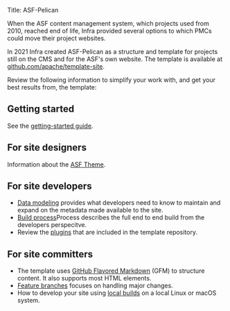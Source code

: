 Title: ASF-Pelican

When the ASF content management system, which projects used from 2010, reached end of life, Infra provided several options to which PMCs could move their project websites.

In 2021 Infra created ASF-Pelican as a structure and template for projects still on the CMS and for the ASF's own website. The template is available at <a href="https://github.com/apache/template-site" target="_blank">github.com/apache/template-site</a>.

Review the following information to simplify your work with, and get your best results from, the template:

## Getting started

See the [getting-started guide](asf-pelican-gettingstarted.html).

## For site designers

Information about the [ASF Theme](asf-pelican-theme.html).

## For site developers

-  [Data modeling](asf-pelican-data.html) provides what developers need to know to maintain and expand on the metadata made available to the site.
-  [Build process](asf-pelican-build.html)Process describes the full end to end build from the developers perspecitve.
-  Review the [plugins](asf-pelican-plugins.html) that are included in the template repository.

## For site committers

- The template uses [GitHub Flavored Markdown](gfm.html) (GFM) to structure content. It also supports most HTML elements.
- [Feature branches](asf-pelican-branches.html) focuses on handling major changes.
- How to develop your site using [local builds](asf-pelican-local.html) on a local Linux or macOS system.
